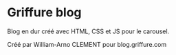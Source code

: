 # Griffure blog

Blog en dur créé avec HTML, CSS et JS pour le carousel.

Créé par William-Arno CLEMENT pour blog.griffure.com
